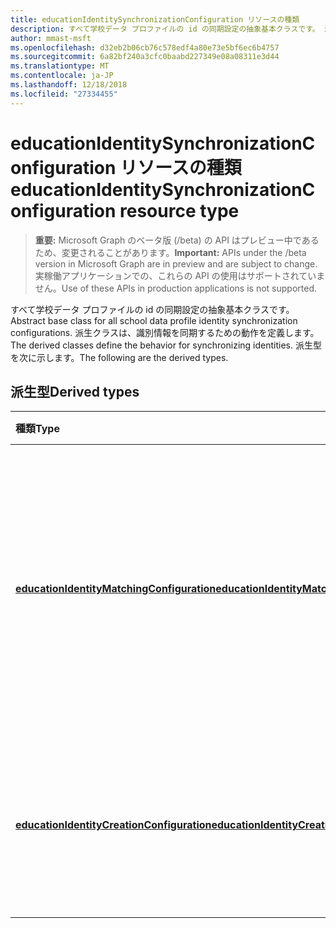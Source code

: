 ```yaml
---
title: educationIdentitySynchronizationConfiguration リソースの種類
description: すべて学校データ プロファイルの id の同期設定の抽象基本クラスです。 派生クラスは、識別情報を同期するための動作を定義します。 派生型を次に示します。
author: mmast-msft
ms.openlocfilehash: d32eb2b06cb76c578edf4a80e73e5bf6ec6b4757
ms.sourcegitcommit: 6a82bf240a3cfc0baabd227349e08a08311e3d44
ms.translationtype: MT
ms.contentlocale: ja-JP
ms.lasthandoff: 12/18/2018
ms.locfileid: "27334455"
---
```

# <a name="educationidentitysynchronizationconfiguration-resource-type"></a><span data-ttu-id="65181-105">educationIdentitySynchronizationConfiguration リソースの種類</span><span class="sxs-lookup"><span data-stu-id="65181-105">educationIdentitySynchronizationConfiguration resource type</span></span>

> <span data-ttu-id="65181-106">**重要:** Microsoft Graph のベータ版 (/beta) の API はプレビュー中であるため、変更されることがあります。</span><span class="sxs-lookup"><span data-stu-id="65181-106">**Important:** APIs under the /beta version in Microsoft Graph are in preview and are subject to change.</span></span> <span data-ttu-id="65181-107">実稼働アプリケーションでの、これらの API の使用はサポートされていません。</span><span class="sxs-lookup"><span data-stu-id="65181-107">Use of these APIs in production applications is not supported.</span></span>

<span data-ttu-id="65181-108">すべて学校データ プロファイルの id の同期設定の抽象基本クラスです。</span><span class="sxs-lookup"><span data-stu-id="65181-108">Abstract base class for all school data profile identity synchronization configurations.</span></span> <span data-ttu-id="65181-109">派生クラスは、識別情報を同期するための動作を定義します。</span><span class="sxs-lookup"><span data-stu-id="65181-109">The derived classes define the behavior for synchronizing identities.</span></span> <span data-ttu-id="65181-110">派生型を次に示します。</span><span class="sxs-lookup"><span data-stu-id="65181-110">The following are the derived types.</span></span>

## <a name="derived-types"></a><span data-ttu-id="65181-111">派生型</span><span class="sxs-lookup"><span data-stu-id="65181-111">Derived types</span></span>
| <span data-ttu-id="65181-112">種類</span><span class="sxs-lookup"><span data-stu-id="65181-112">Type</span></span> | <span data-ttu-id="65181-113">説明</span><span class="sxs-lookup"><span data-stu-id="65181-113">Description</span></span> | 
|:-|:-|
| [<span data-ttu-id="65181-114">**educationIdentityMatchingConfiguration**</span><span class="sxs-lookup"><span data-stu-id="65181-114">**educationIdentityMatchingConfiguration**</span></span>](educationidentitymatchingconfiguration.md) | <span data-ttu-id="65181-115">Azure Active Directory (AD の Azure) 内の既存のユーザー アカウントを一致させるには、この型を使用します。</span><span class="sxs-lookup"><span data-stu-id="65181-115">Use this type to match existing user accounts in Azure Active Directory (Azure AD).</span></span> |
| [<span data-ttu-id="65181-116">**educationIdentityCreationConfiguration**</span><span class="sxs-lookup"><span data-stu-id="65181-116">**educationIdentityCreationConfiguration**</span></span>](educationidentitycreationconfiguration.md) | <span data-ttu-id="65181-117">Azure AD で新しいユーザー アカウントを作成するのにには、この型を使用します。</span><span class="sxs-lookup"><span data-stu-id="65181-117">Use this type to create new user accounts in Azure AD.</span></span> |
